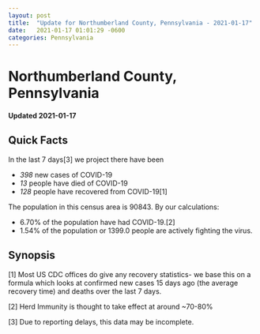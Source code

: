 ```yaml
---
layout: post
title:  "Update for Northumberland County, Pennsylvania - 2021-01-17"
date:   2021-01-17 01:01:29 -0600
categories: Pennsylvania
---
```


# Northumberland County, Pennsylvania
#### Updated 2021-01-17

## Quick Facts

In the last 7 days[3] we project there have been
- *398* new cases of COVID-19
- *13* people have died of COVID-19
- *128* people have recovered from COVID-19[1]

The population in this census area is 90843. By our calculations:
- 6.70% of the population have had COVID-19.[2]
- 1.54% of the population or 1399.0 people are actively fighting the virus.

## Synopsis




[1] Most US CDC offices do give any recovery statistics- we base this on a formula which looks at confirmed new cases
15 days ago (the average recovery time) and deaths over the last 7 days.

[2] Herd Immunity is thought to take effect at around ~70-80%

[3] Due to reporting delays, this data may be incomplete.
 
    